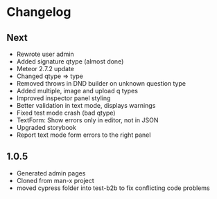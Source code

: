 # Changelog

## Next

- Rewrote user admin
- Added signature qtype (almost done)
- Meteor 2.7.2 update
- Changed qtype => type
- Removed throws in DND builder on unknown question type
- Added multiple, image and upload q types
- Improved inspector panel styling
- Better validation in text mode, displays warnings
- Fixed test mode crash (bad qtype)
- TextForm: Show errors only in editor, not in JSON
- Upgraded storybook
- Report text mode form errors to the right panel

## 1.0.5

- Generated admin pages
- Cloned from man-x project
- moved cypress folder into test-b2b to fix conflicting code problems
